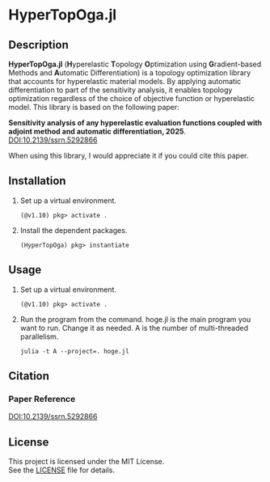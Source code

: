 # HyperTopOga.jl
## Description
**HyperTopOga.jl** (**H**yperelastic **T**opology **O**ptimization using **G**radient-based Methods and **A**utomatic Differentiation) is a topology optimization library that accounts for hyperelastic material models. By applying automatic differentiation to part of the sensitivity analysis, it enables topology optimization regardless of the choice of objective function or hyperelastic model.
This library is based on the following paper:

**Sensitivity analysis of any hyperelastic evaluation functions coupled with adjoint method and automatic differentiation, 2025**. [DOI:10.2139/ssrn.5292866](http://dx.doi.org/10.2139/ssrn.5292866)

When using this library, I would appreciate it if you could cite this paper.

## Installation
1. Set up a virtual environment.
    ```
    (@v1.10) pkg> activate .
    ```
2. Install the dependent packages.
    ```
    (HyperTopOga) pkg> instantiate
    ```

## Usage
1. Set up a virtual environment.
    ```
    (@v1.10) pkg> activate .
    ```
2. Run the program from the command. hoge.jl is the main program you want to run. Change it as needed. A is the number of multi-threaded parallelism.
    ```
    julia -t A --project=. hoge.jl
    ```

## Citation
### Paper Reference
[DOI:10.2139/ssrn.5292866](http://dx.doi.org/10.2139/ssrn.5292866)


## License
This project is licensed under the MIT License.  
See the [LICENSE](./LICENSE.txt) file for details.
